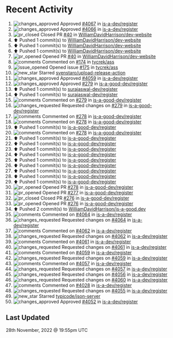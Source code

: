 # Recent Activity

<!--RECENT_ACTIVITY:start-->
1. ![changes_approved](https://cdn.jsdelivr.net/gh/Readme-Workflows/Readme-Icons@main/icons/octicons/ApprovedChanges.svg) Approved [#4067](https://github.com/is-a-dev/register/pull/4067#pullrequestreview-1195737224) in [is-a-dev/register](https://github.com/is-a-dev/register)
2. ![changes_approved](https://cdn.jsdelivr.net/gh/Readme-Workflows/Readme-Icons@main/icons/octicons/ApprovedChanges.svg) Approved [#4066](https://github.com/is-a-dev/register/pull/4066#pullrequestreview-1195593263) in [is-a-dev/register](https://github.com/is-a-dev/register)
3. ![pr_closed](https://cdn.jsdelivr.net/gh/Readme-Workflows/Readme-Icons@main/icons/octicons/PullRequestClosed.svg) Closed PR [#40](https://github.com/WilliamDavidHarrison/dev-website/pull/40) in [WilliamDavidHarrison/dev-website](https://github.com/WilliamDavidHarrison/dev-website)
4. ⬆️ Pushed 1 commit(s) to [WilliamDavidHarrison/dev-website](https://github.com/WilliamDavidHarrison/dev-website)
5. ⬆️ Pushed 1 commit(s) to [WilliamDavidHarrison/dev-website](https://github.com/WilliamDavidHarrison/dev-website)
6. ⬆️ Pushed 1 commit(s) to [WilliamDavidHarrison/dev-website](https://github.com/WilliamDavidHarrison/dev-website)
7. ![pr_opened](https://cdn.jsdelivr.net/gh/Readme-Workflows/Readme-Icons@main/icons/octicons/PullRequestOpened.svg) Opened PR [#40](https://github.com/WilliamDavidHarrison/dev-website/pull/40) in [WilliamDavidHarrison/dev-website](https://github.com/WilliamDavidHarrison/dev-website)
8. ![comments](https://cdn.jsdelivr.net/gh/Readme-Workflows/Readme-Icons@main/icons/octicons/Comment.svg) Commented on [#174](https://github.com/tycrek/ass/issues/174#issuecomment-1328848514) in [tycrek/ass](https://github.com/tycrek/ass)
9. ![issue_opened](https://cdn.jsdelivr.net/gh/Readme-Workflows/Readme-Icons@main/icons/octicons/IssueOpened.svg) Opened issue [#175](https://github.com/tycrek/ass/issues/175) in [tycrek/ass](https://github.com/tycrek/ass)
10. ![new_star](https://cdn.jsdelivr.net/gh/Readme-Workflows/Readme-Icons@main/icons/octicons/StarredRepositoryYellow.svg) Starred [svenstaro/upload-release-action](https://github.com/svenstaro/upload-release-action)
11. ![changes_approved](https://cdn.jsdelivr.net/gh/Readme-Workflows/Readme-Icons@main/icons/octicons/ApprovedChanges.svg) Approved [#4059](https://github.com/is-a-dev/register/pull/4059#pullrequestreview-1195336263) in [is-a-dev/register](https://github.com/is-a-dev/register)
12. ![changes_approved](https://cdn.jsdelivr.net/gh/Readme-Workflows/Readme-Icons@main/icons/octicons/ApprovedChanges.svg) Approved [#279](https://github.com/is-a-good-dev/register/pull/279#pullrequestreview-1195334700) in [is-a-good-dev/register](https://github.com/is-a-good-dev/register)
13. ⬆️ Pushed 1 commit(s) to [surajaswal-dev/register](https://github.com/surajaswal-dev/register)
14. ⬆️ Pushed 1 commit(s) to [surajaswal-dev/register](https://github.com/surajaswal-dev/register)
15. ![comments](https://cdn.jsdelivr.net/gh/Readme-Workflows/Readme-Icons@main/icons/octicons/Comment.svg) Commented on [#279](https://github.com/is-a-good-dev/register/pull/279#discussion_r1033212613) in [is-a-good-dev/register](https://github.com/is-a-good-dev/register)
16. ![changes_requested](https://cdn.jsdelivr.net/gh/Readme-Workflows/Readme-Icons@main/icons/octicons/RequestedChanges.svg) Requested changes on [#279](https://github.com/is-a-good-dev/register/pull/279#pullrequestreview-1195329748) in [is-a-good-dev/register](https://github.com/is-a-good-dev/register)
17. ![comments](https://cdn.jsdelivr.net/gh/Readme-Workflows/Readme-Icons@main/icons/octicons/Comment.svg) Commented on [#278](https://github.com/is-a-good-dev/register/pull/278#issuecomment-1328435575) in [is-a-good-dev/register](https://github.com/is-a-good-dev/register)
18. ![comments](https://cdn.jsdelivr.net/gh/Readme-Workflows/Readme-Icons@main/icons/octicons/Comment.svg) Commented on [#278](https://github.com/is-a-good-dev/register/pull/278#issuecomment-1328434161) in [is-a-good-dev/register](https://github.com/is-a-good-dev/register)
19. ⬆️ Pushed 1 commit(s) to [is-a-good-dev/register](https://github.com/is-a-good-dev/register)
20. ![comments](https://cdn.jsdelivr.net/gh/Readme-Workflows/Readme-Icons@main/icons/octicons/Comment.svg) Commented on [#278](https://github.com/is-a-good-dev/register/pull/278#issuecomment-1328432612) in [is-a-good-dev/register](https://github.com/is-a-good-dev/register)
21. ⬆️ Pushed 1 commit(s) to [is-a-good-dev/register](https://github.com/is-a-good-dev/register)
22. ⬆️ Pushed 1 commit(s) to [is-a-good-dev/register](https://github.com/is-a-good-dev/register)
23. ⬆️ Pushed 1 commit(s) to [is-a-good-dev/register](https://github.com/is-a-good-dev/register)
24. ⬆️ Pushed 1 commit(s) to [is-a-good-dev/register](https://github.com/is-a-good-dev/register)
25. ⬆️ Pushed 1 commit(s) to [is-a-good-dev/register](https://github.com/is-a-good-dev/register)
26. ⬆️ Pushed 1 commit(s) to [is-a-good-dev/register](https://github.com/is-a-good-dev/register)
27. ⬆️ Pushed 1 commit(s) to [is-a-good-dev/register](https://github.com/is-a-good-dev/register)
28. ⬆️ Pushed 1 commit(s) to [is-a-good-dev/register](https://github.com/is-a-good-dev/register)
29. ⬆️ Pushed 1 commit(s) to [is-a-good-dev/register](https://github.com/is-a-good-dev/register)
30. ![pr_opened](https://cdn.jsdelivr.net/gh/Readme-Workflows/Readme-Icons@main/icons/octicons/PullRequestOpened.svg) Opened PR [#278](https://github.com/is-a-good-dev/register/pull/278) in [is-a-good-dev/register](https://github.com/is-a-good-dev/register)
31. ![pr_opened](https://cdn.jsdelivr.net/gh/Readme-Workflows/Readme-Icons@main/icons/octicons/PullRequestOpened.svg) Opened PR [#277](https://github.com/is-a-good-dev/register/pull/277) in [is-a-good-dev/register](https://github.com/is-a-good-dev/register)
32. ![pr_closed](https://cdn.jsdelivr.net/gh/Readme-Workflows/Readme-Icons@main/icons/octicons/PullRequestClosed.svg) Closed PR [#276](https://github.com/is-a-good-dev/register/pull/276) in [is-a-good-dev/register](https://github.com/is-a-good-dev/register)
33. ![pr_opened](https://cdn.jsdelivr.net/gh/Readme-Workflows/Readme-Icons@main/icons/octicons/PullRequestOpened.svg) Opened PR [#276](https://github.com/is-a-good-dev/register/pull/276) in [is-a-good-dev/register](https://github.com/is-a-good-dev/register)
34. ⬆️ Pushed 2 commit(s) to [WilliamDavidHarrison/is-a-good.dev](https://github.com/WilliamDavidHarrison/is-a-good.dev)
35. ![comments](https://cdn.jsdelivr.net/gh/Readme-Workflows/Readme-Icons@main/icons/octicons/Comment.svg) Commented on [#4064](https://github.com/is-a-dev/register/pull/4064#discussion_r1033047029) in [is-a-dev/register](https://github.com/is-a-dev/register)
36. ![changes_requested](https://cdn.jsdelivr.net/gh/Readme-Workflows/Readme-Icons@main/icons/octicons/RequestedChanges.svg) Requested changes on [#4064](https://github.com/is-a-dev/register/pull/4064#pullrequestreview-1195094172) in [is-a-dev/register](https://github.com/is-a-dev/register)
37. ![comments](https://cdn.jsdelivr.net/gh/Readme-Workflows/Readme-Icons@main/icons/octicons/Comment.svg) Commented on [#4062](https://github.com/is-a-dev/register/pull/4062#discussion_r1033044548) in [is-a-dev/register](https://github.com/is-a-dev/register)
38. ![changes_requested](https://cdn.jsdelivr.net/gh/Readme-Workflows/Readme-Icons@main/icons/octicons/RequestedChanges.svg) Requested changes on [#4062](https://github.com/is-a-dev/register/pull/4062#pullrequestreview-1195090834) in [is-a-dev/register](https://github.com/is-a-dev/register)
39. ![comments](https://cdn.jsdelivr.net/gh/Readme-Workflows/Readme-Icons@main/icons/octicons/Comment.svg) Commented on [#4061](https://github.com/is-a-dev/register/pull/4061#discussion_r1033044046) in [is-a-dev/register](https://github.com/is-a-dev/register)
40. ![changes_requested](https://cdn.jsdelivr.net/gh/Readme-Workflows/Readme-Icons@main/icons/octicons/RequestedChanges.svg) Requested changes on [#4061](https://github.com/is-a-dev/register/pull/4061#pullrequestreview-1195090189) in [is-a-dev/register](https://github.com/is-a-dev/register)
41. ![comments](https://cdn.jsdelivr.net/gh/Readme-Workflows/Readme-Icons@main/icons/octicons/Comment.svg) Commented on [#4059](https://github.com/is-a-dev/register/pull/4059#discussion_r1033043923) in [is-a-dev/register](https://github.com/is-a-dev/register)
42. ![changes_requested](https://cdn.jsdelivr.net/gh/Readme-Workflows/Readme-Icons@main/icons/octicons/RequestedChanges.svg) Requested changes on [#4059](https://github.com/is-a-dev/register/pull/4059#pullrequestreview-1195090047) in [is-a-dev/register](https://github.com/is-a-dev/register)
43. ![comments](https://cdn.jsdelivr.net/gh/Readme-Workflows/Readme-Icons@main/icons/octicons/Comment.svg) Commented on [#4057](https://github.com/is-a-dev/register/pull/4057#discussion_r1033043713) in [is-a-dev/register](https://github.com/is-a-dev/register)
44. ![changes_requested](https://cdn.jsdelivr.net/gh/Readme-Workflows/Readme-Icons@main/icons/octicons/RequestedChanges.svg) Requested changes on [#4057](https://github.com/is-a-dev/register/pull/4057#pullrequestreview-1195089788) in [is-a-dev/register](https://github.com/is-a-dev/register)
45. ![changes_requested](https://cdn.jsdelivr.net/gh/Readme-Workflows/Readme-Icons@main/icons/octicons/RequestedChanges.svg) Requested changes on [#4056](https://github.com/is-a-dev/register/pull/4056#pullrequestreview-1195089636) in [is-a-dev/register](https://github.com/is-a-dev/register)
46. ![changes_requested](https://cdn.jsdelivr.net/gh/Readme-Workflows/Readme-Icons@main/icons/octicons/RequestedChanges.svg) Requested changes on [#4060](https://github.com/is-a-dev/register/pull/4060#pullrequestreview-1195084325) in [is-a-dev/register](https://github.com/is-a-dev/register)
47. ![comments](https://cdn.jsdelivr.net/gh/Readme-Workflows/Readme-Icons@main/icons/octicons/Comment.svg) Commented on [#4028](https://github.com/is-a-dev/register/pull/4028#issuecomment-1328382479) in [is-a-dev/register](https://github.com/is-a-dev/register)
48. ![changes_requested](https://cdn.jsdelivr.net/gh/Readme-Workflows/Readme-Icons@main/icons/octicons/RequestedChanges.svg) Requested changes on [#4055](https://github.com/is-a-dev/register/pull/4055#pullrequestreview-1195063667) in [is-a-dev/register](https://github.com/is-a-dev/register)
49. ![new_star](https://cdn.jsdelivr.net/gh/Readme-Workflows/Readme-Icons@main/icons/octicons/StarredRepositoryYellow.svg) Starred [typicode/json-server](https://github.com/typicode/json-server)
50. ![changes_approved](https://cdn.jsdelivr.net/gh/Readme-Workflows/Readme-Icons@main/icons/octicons/ApprovedChanges.svg) Approved [#4052](https://github.com/is-a-dev/register/pull/4052#pullrequestreview-1194936815) in [is-a-dev/register](https://github.com/is-a-dev/register)
<!--RECENT_ACTIVITY:end-->

## Last Updated
<!--RECENT_ACTIVITY:last_update-->
28th November, 2022 @ 19:55pm UTC
<!--RECENT_ACTIVITY:last_update_end-->
